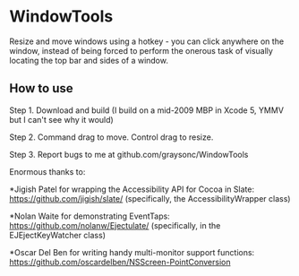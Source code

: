 WindowTools
===========

Resize and move windows using a hotkey - you can click anywhere on the window, instead of
being forced to perform the onerous task of visually locating the top bar and sides of a
window.

How to use
----------

Step 1. Download and build (I build on a mid-2009 MBP in Xcode 5, YMMV but I can't see why it would)

Step 2. Command drag to move. Control drag to resize.

Step 3. Report bugs to me at github.com/graysonc/WindowTools

Enormous thanks to:

*Jigish Patel for wrapping the Accessibility API for Cocoa in Slate:
  https://github.com/jigish/slate/
  (specifically, the AccessibilityWrapper class)
  
*Nolan Waite for demonstrating EventTaps:
  https://github.com/nolanw/Ejectulate/
  (specifically, in the EJEjectKeyWatcher class)

*Oscar Del Ben for writing handy multi-monitor support functions:
  https://github.com/oscardelben/NSScreen-PointConversion